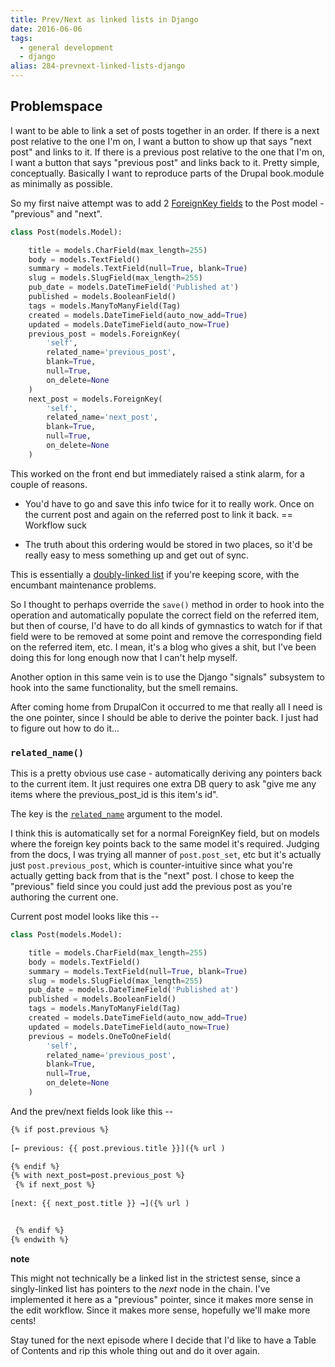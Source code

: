 ```yaml
---
title: Prev/Next as linked lists in Django
date: 2016-06-06
tags: 
  - general development
  - django
alias: 284-prevnext-linked-lists-django
---
```

## Problemspace

I want to be able to link a set of posts together in an order. If there is a next post relative to the one I'm on, I want a button to show up that says "next post" and links to it. If there is a previous post relative to the one that I'm on, I want a button that says "previous post" and links back to it. Pretty simple, conceptually. Basically I want to reproduce parts of the Drupal book.module as minimally as possible. 

So my first naive attempt was to add 2 [ForeignKey fields](https://docs.djangoproject.com/en/1.9/ref/models/fields/#django.db.models.ForeignKey) to the Post model - "previous" and "next".

~~~py
class Post(models.Model):

	title = models.CharField(max_length=255)
	body = models.TextField()
	summary = models.TextField(null=True, blank=True)
	slug = models.SlugField(max_length=255)
	pub_date = models.DateTimeField('Published at')
	published = models.BooleanField()
	tags = models.ManyToManyField(Tag)
	created = models.DateTimeField(auto_now_add=True)
	updated = models.DateTimeField(auto_now=True)
	previous_post = models.ForeignKey(
		'self',
		related_name='previous_post',
		blank=True,
		null=True,
		on_delete=None
	)
	next_post = models.ForeignKey(
		'self',
		related_name='next_post',
		blank=True,
		null=True,
		on_delete=None
	)
~~~

This worked on the front end but immediately raised a stink alarm, for a couple of reasons.

- You'd have to go and save this info twice for it to really work. Once on the current post and again on the referred post to link it back. == Workflow suck

- The truth about this ordering would be stored in two places, so it'd be really easy to mess something up and get out of sync.

This is essentially a [doubly-linked list](https://en.wikipedia.org/wiki/Doubly_linked_list) if you're keeping score, with the encumbant maintenance problems.

So I thought to perhaps override the `save()` method in order to hook into the operation and automatically populate the correct field on the referred item, but then of course, I'd have to do all kinds of gymnastics to watch for if that field were to be removed at some point and remove the corresponding field on the referred item, etc. I mean, it's a blog who gives a shit, but I've been doing this for long enough now that I can't help myself.

Another option in this same vein is to use the Django "signals" subsystem to hook into the same functionality, but the smell remains.

After coming home from DrupalCon it occurred to me that really all I need is the one pointer, since I should be able to derive the pointer back. I just had to figure out how to do it...

### `related_name()`

This is a pretty obvious use case - automatically deriving any pointers back to the current item. It just requires one extra DB query to ask "give me any items where the previous_post_id is this item's id".

The key is the [`related_name`](https://docs.djangoproject.com/en/1.9/ref/models/fields/#django.db.models.ForeignKey.related_name) argument to the model. 

I think this is automatically set for a normal ForeignKey field, but on models where the foreign key points back to the same model it's required. Judging from the docs, I was trying all manner of `post.post_set`, etc but it's actually just `post.previous_post`, which is counter-intuitive since what you're actually getting back from that is the "next" post. I chose to keep the "previous" field since you could just add the previous post as you're authoring the current one.

Current post model looks like this --

~~~py
class Post(models.Model):

	title = models.CharField(max_length=255)
	body = models.TextField()
	summary = models.TextField(null=True, blank=True)
	slug = models.SlugField(max_length=255)
	pub_date = models.DateTimeField('Published at')
	published = models.BooleanField()
	tags = models.ManyToManyField(Tag)
	created = models.DateTimeField(auto_now_add=True)
	updated = models.DateTimeField(auto_now=True)
	previous = models.OneToOneField(
		'self',
		related_name='previous_post',
		blank=True,
		null=True,
		on_delete=None
	)
~~~

And the prev/next fields look like this --

~~~html
{% if post.previous %}
 
[← previous: {{ post.previous.title }}]({% url )

{% endif %}
{% with next_post=post.previous_post %}
 {% if next_post %}
 
[next: {{ next_post.title }} →]({% url )


 {% endif %}
{% endwith %}
~~~

**note**

This might not technically be a linked list in the strictest sense, since a singly-linked list has pointers to the _next_ node in the chain. I've implemented it here as a "previous" pointer, since it makes more sense in the edit workflow. Since it makes more sense, hopefully we'll make more cents!

Stay tuned for the next episode where I decide that I'd like to have a Table of Contents and rip this whole thing out and do it over again.